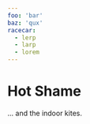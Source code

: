 ```yaml
---
foo: 'bar'
baz: 'qux'
racecar:
  - lerp
  - larp
  - lorem
---
```


# Hot Shame
... and the indoor kites.
